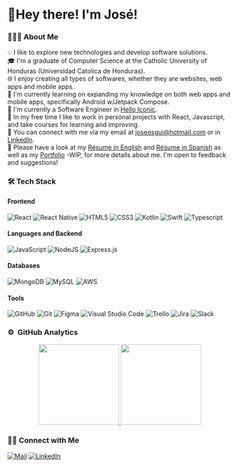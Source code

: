 
# 👋Hey there! I'm José!

### 👨🏻‍💻 About Me


💡 I like to explore new technologies and develop software solutions.  
🎓 I'm a graduate of Computer Science at the Catholic University of Honduras (Universidad Catolica de Honduras).  
🌐 I enjoy creating all types of softwares, whether they are websites, web apps and mobile apps.  
🌱 I'm currently learning on expanding my knowledge on both web apps and mobile apps, specifically Android w/Jetpack Compose.  
🏢 I'm currently a Software Engineer in [Hello Iconic](https://www.helloiconic.com/).  
🚀 In my free time I like to work in personal projects with React, Javascript, and take courses for learning and improving.  
📧 You can connect with me via my email at [joseosgui@hotmail.com](mailto:joseosgui@hotmail.com) or in [LinkedIn](www.linkedin.com/in/josé-guillén).  
 📄 Please have a look at my [Résume in English](https://docs.google.com/document/d/12OkOHWc0F1hdZcUwJmSd_1GVaP26qh5Cf_UXMx8A1aY/edit?usp=sharing) and  [Résume in Spanish](https://docs.google.com/document/d/1xLsY6olecTVa1lmuItcl5gEYTthIM9DY4SpmN_cZTPY/edit?usp=sharing) as well as my [Portfolio](https://portfolio-theta-gold-13.vercel.app) -WIP, for more details about me. I'm open to feedback and suggestions!  


### 🛠 Tech Stack
#### Frontend
![React](https://img.shields.io/badge/react-%2320232a.svg?style=for-the-badge&logo=react&logoColor=%2361DAFB)
![React Native](https://img.shields.io/badge/react_native-%2320232a.svg?style=for-the-badge&logo=react&logoColor=%2361DAFB)
![HTML5](https://img.shields.io/badge/html5-%23E34F26.svg?style=for-the-badge&logo=html5&logoColor=white)
![CSS3](https://img.shields.io/badge/css3-%231572B6.svg?style=for-the-badge&logo=css3&logoColor=white)
![Kotlin](https://img.shields.io/badge/kotlin-%2320232a.svg?style=for-the-badge&logo=kotlin&logoColor=7F52FF)
![Swift](https://img.shields.io/badge/swift-%2320232a.svg?style=for-the-badge&logo=swift&logoColor=F05138)
![Typescript](https://img.shields.io/badge/typescript-%2320232a.svg?style=for-the-badge&logo=typescript&logoColor=3178C6)

#### Languages and Backend
![JavaScript](https://img.shields.io/badge/javascript-%23323330.svg?style=for-the-badge&logo=javascript&logoColor=%23F7DF1E)
![NodeJS](https://img.shields.io/badge/node.js-6DA55F?style=for-the-badge&logo=node.js&logoColor=white)
![Express.js](https://img.shields.io/badge/express.js-%23404d59.svg?style=for-the-badge&logo=express&logoColor=%2361DAFB)

#### Databases
![MongoDB](https://img.shields.io/badge/MongoDB-%234ea94b.svg?style=for-the-badge&logo=mongodb&logoColor=white)
![MySQL](https://img.shields.io/badge/mysql-%2300f.svg?style=for-the-badge&logo=mysql&logoColor=white)
![AWS](https://img.shields.io/badge/AWS-%23FF9900.svg?style=for-the-badge&logo=amazon-aws&logoColor=white)

#### Tools
![GitHub](https://img.shields.io/badge/github-%23121011.svg?style=for-the-badge&logo=github&logoColor=white)
![Git](https://img.shields.io/badge/git-%23F05033.svg?style=for-the-badge&logo=git&logoColor=white)
![Figma](https://img.shields.io/badge/figma-%23F24E1E.svg?style=for-the-badge&logo=figma&logoColor=white)
![Visual Studio Code](https://img.shields.io/badge/Visual%20Studio%20Code-0078d7.svg?style=for-the-badge&logo=visual-studio-code&logoColor=white)
![Trello](https://img.shields.io/badge/Trello-0052CC.svg?style=for-the-badge&logo=Trello&logoColor=white)
![Jira](https://img.shields.io/badge/Jira-0052CC.svg?style=for-the-badge&logo=Jira&logoColor=white)
![Slack](https://img.shields.io/badge/Slack-4A154B.svg?style=for-the-badge&logo=Slack&logoColor=white)

### ⚙️ &nbsp;GitHub Analytics

<p align="center">
<a href="https://github.com/jg20108">
  <img height="180em" src="https://github-readme-stats-eight-theta.vercel.app/api?username=jg20108&show_icons=true&theme=algolia&include_all_commits=true&count_private=true"/>
  <img height="180em" src="https://github-readme-stats-eight-theta.vercel.app/api/top-langs/?username=jg20108&layout=compact&langs_count=8&theme=algolia"/>
</a>
</p>

### 🤝🏻 Connect with Me
[![Mail](https://img.shields.io/badge/joseosgui@hotmail.com.com-D14836?style=for-the-badge&logo=gmail&logoColor=white)](mailto:joseosgui@hotmail.com.com)
[![LinkedIn](https://img.shields.io/badge/josé-guillén-%230077B5.svg?style=for-the-badge&logo=linkedin&logoColor=white)](https://www.linkedin.com/in/josé-guillén/)
